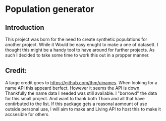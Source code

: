 # Population generator

## Introduction
This project was born for the need to create synthetic populations for another project.
While it Would be easy enught to make a one of datasett. 
I thought this might be a handy tool to have around for further projects.
As such I decided to take some time to work this out in a propper manner.

## Credit:
A large credit goes to https://github.com/thm/uinames. 
When looking for a name API this appeard berfect.
However it seems the API is down. 
Thankfully the name data I needed was still available.
I "borrowd" the data for this small project. 
And want to thank both Thom and all that have contirbuted to the list.
If this package gets a reasonal aomount of use outside personal use,
I will aim to make and Living API to host this to make it accsesible for others.



